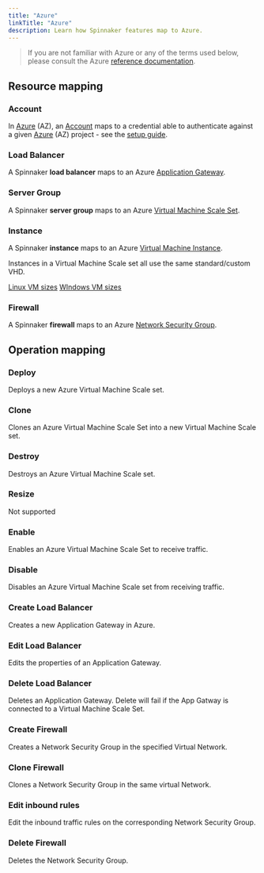 ```yaml
---
title: "Azure"
linkTitle: "Azure"
description: Learn how Spinnaker features map to Azure.
---
```



> If you are not familiar with Azure or any of the terms used below, please consult the Azure [reference documentation](https://docs.microsoft.com/en-us/azure/).

## Resource mapping

### Account
In [Azure](https://azure.microsoft.com/) (AZ), an [Account](/docs/concepts/providers/#accounts)
maps to a credential able to authenticate against a given [Azure](https://azure.microsoft.com/) (AZ)
project - see the [setup guide](/docs/setup/install/providers/azure).

### Load Balancer
A Spinnaker **load balancer** maps to an Azure [Application Gateway](https://azure.microsoft.com/services/application-gateway/).

### Server Group
A Spinnaker **server group** maps to an Azure
[Virtual Machine Scale Set](https://azure.microsoft.com/services/virtual-machine-scale-sets/).

### Instance
A Spinnaker **instance** maps to an Azure [Virtual Machine Instance](https://azure.microsoft.com/services/virtual-machines/).

Instances in a Virtual Machine Scale set all use the same standard/custom VHD.  

[Linux VM sizes](https://docs.microsoft.com/azure/virtual-machines/linux/sizes)
[WIndows VM sizes](https://docs.microsoft.com/azure/virtual-machines/windows/sizes)

### Firewall
A Spinnaker **firewall** maps to an Azure [Network Security Group](https://docs.microsoft.com/azure/virtual-network/virtual-networks-nsg).

## Operation mapping

### Deploy
Deploys a new Azure Virtual Machine Scale set.

### Clone
Clones an Azure Virtual Machine Scale Set into a new Virtual Machine Scale set.

### Destroy
Destroys an Azure Virtual Machine Scale set.

### Resize
Not supported

### Enable
Enables an Azure Virtual Machine Scale Set to receive traffic.

### Disable
Disables an Azure Virtual Machine Scale set from receiving traffic.

### Create Load Balancer
Creates a new Application Gateway in Azure.

### Edit Load Balancer
Edits the properties of an Application Gateway.

### Delete Load Balancer
Deletes an Application Gateway.  Delete will fail if the App Gatway is connected to a Virtual Machine Scale Set.

### Create Firewall
Creates a Network Security Group in the specified Virtual Network.

### Clone Firewall
Clones a Network Security Group in the same virtual Network.

### Edit inbound rules
Edit the inbound traffic rules on the corresponding Network Security Group.

### Delete Firewall
Deletes the Network Security Group.
